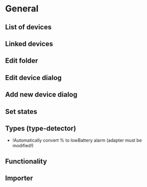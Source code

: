 # General

## List of devices

## Linked devices

## Edit folder

## Edit device dialog

## Add new device dialog
## Set states

## Types (type-detector)
- !Automatically convert % to lowBattery alarm (adapter must be modified!)

## Functionality

## Importer

  

